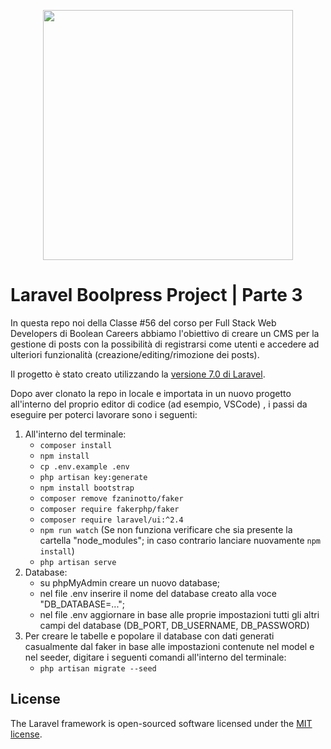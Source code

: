 <p align="center"><img src="https://www.filepicker.io/api/file/PrjQ7ZxTQye3aR2Tzt3N" width="400"></p>

# Laravel Boolpress Project | Parte 3

In questa repo noi della Classe #56 del corso per Full Stack Web Developers di Boolean Careers abbiamo l'obiettivo di creare un CMS per la gestione di posts con la possibilità di registrarsi come utenti e accedere ad ulteriori funzionalità (creazione/editing/rimozione dei posts).

Il progetto è stato creato utilizzando la [versione 7.0 di Laravel](https://laravel.com/docs/7.x).

Dopo aver clonato la repo in locale e importata in un nuovo progetto all'interno del proprio editor di codice (ad esempio, VSCode) , i passi da eseguire per poterci lavorare sono i seguenti:

1. All'interno del terminale:
    - <code>composer install</code>
    - <code>npm install</code>
    - <code>cp .env.example .env</code>
    - <code>php artisan key:generate</code>
    - <code>npm install bootstrap</code>
    - <code>composer remove fzaninotto/faker</code>
    - <code>composer require fakerphp/faker</code>
    - <code>composer require laravel/ui:^2.4</code>
    - <code>npm run watch</code> (Se non funziona verificare che sia presente la cartella "node_modules"; in caso contrario lanciare nuovamente <code>npm install</code>)
    - <code>php artisan serve</code>
1. Database:
    - su phpMyAdmin creare un nuovo database;
    - nel file .env inserire il nome del database creato alla voce "DB_DATABASE=...";
    - nel file .env aggiornare in base alle proprie impostazioni tutti gli altri campi del database (DB_PORT, DB_USERNAME, DB_PASSWORD)
1. Per creare le tabelle e popolare il database con dati generati casualmente dal faker in base alle impostazioni contenute nel model e nel seeder, digitare i seguenti comandi all'interno del terminale:
    - <code>php artisan migrate --seed</code>



## License

The Laravel framework is open-sourced software licensed under the [MIT license](https://opensource.org/licenses/MIT).
